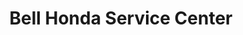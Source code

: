 ---
title: "Bell Honda Service Center"
url: /phoenix/bell-honda-service-center/
shop: car repair
---